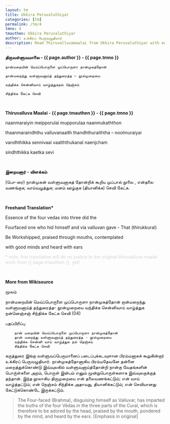 ```yaml
---
layout: tm
title: Ukkira Peruvaluthiyar
categories: [tm]
permalink: /tm/4
tmno: 4
tmauthen: Ukkira Peruvaluthiyar
author: உக்கிரப் பெருவழுதியார்
description: Read Thiruvalluvamaalai from Ukkira Peruvaluthiyar with english translation
---
```


**திருவள்ளுவமாலை - {{ page.author }} - {{ page.tmno }}**

    நான்மறையின் மெய்ப்பொருளை முப்பொருளா நான்முகத்தோன்

    தான்மறைந்து வள்ளுவனாய்த் தந்துரைத்த – நூல்முறையை
    
    வந்திக்க சென்னிவாய் வாழ்த்துகநல் நெஞ்சம்
    
    சிந்திக்க கேட்க செவி

<br>

**Thiruvalluva Maalai - {{ page.tmauthen }} - {{ page.tmno }}**

naanmaraiyin meipporulai mupporulaa naanmukaththon

thaanmaraindhthu valluvanaaith thandhthuraiththa – noolmuraiyai

vandhthikka sennivaai vaalththukanal naenjcham

sindhthikka kaetka sevi

<br>

**இறையனார் - விளக்கம்**

(பொ-ரை) நான்முகன் வள்ளுவனாகத் தோன்றிக் கூறிய முப்பால் நூலை , என்தலை வணங்குக; வாய்வழுத்துக; மனம் ஊழ்குக (தியானிக்க) செவி கேட்க.

<br>

**Freehand Translation\***

Essence of the four vedas into three did the 

Fourfaced one who hid himself and via valluvan gave - That (thirukkural)

Be Workshipped, praised through mouths, contemplated

with good minds and heard with ears


<p style="color: lightgrey;">* note: this translation will do no justice to the original thiruvalluva maalai work from {{ page.tmauthen }}, yet!</p>

<br>

**More from Wikisource**

மூலம்

நான்மறையின் மெய்ப்பொருளை முப்பொருளா நான்முகத்தோன்
றான்மறைந்து வள்ளுவனாய்த் தந்துரைத்த- நூன்முறையை
வந்திக்க சென்னிவாய் வாழ்த்துக நன்னெஞ்சஞ்
சிந்திக்க கேட்க செவி (04)

பதப்பிரிப்பு

        நான் மறையின் மெய்ப்பொருளை முப்பொருளா நான்முகத்தோன்
        தான் மறைந்து வள்ளுவனாய்த் தந்துரைத்த - நூல்முறையை
        வந்திக்க சென்னி வாய் வாழ்த்துக நல் நெஞ்சம்
        சிந்திக்க கேட்க செவி

கருத்துரை
    இங்கு வள்ளுவப்பெருமானைப் படைப்புக்கடவுளான பிரம்மனாகக் கூறுகின்றார் உக்கிரப் பெருவழுதியார்.
    நான்முகத்தோனாகிய பிரம்மதேவனே தன்னை மறைத்துக்கொண்டு இவ்வுலகில் வள்ளுவனாய்த்தோன்றி நான்கு வேதங்களின் பொரு்ள்களை அறம், பொருள் இன்பம் எனும் மூன்றுபொருள்களாக இவ்வுலகுக்குத் தந்தான். இந்த நூலாகிய திருமுறையை என் தலைவணங்கட்டும்; என் வாய் வாழ்த்தட்டும்; என் நெஞ்சம் சிந்திக்க அதாவது, தியானிக்கட்டும்; என் செவியானது கேட்டுக்கொண்டே இருக்கட்டும்.
    

>The Four-faced (Brahma), disguising himself as Valluvar, has imparted the truths of the four Vēdas in the three parts of the Cural, which is therefore to be adored by the head, praised by the mouth, pondered by the mind, and heard by the ears. [Emphasis in original]
